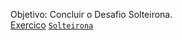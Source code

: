 Objetivo: Concluir o Desafio Solteirona.<br>
[Exercico](<https://github.com/ermogenes/aulas-programacao-csharp/blob/master/exercises/classes-listas.md#exerc%C3%ADcio-solteirona>) [`Solteirona`](<https://github.com/ermogenes/aulas-programacao-csharp/blob/master/exercises/classes-listas.md#exerc%C3%ADcio-solteirona>)
